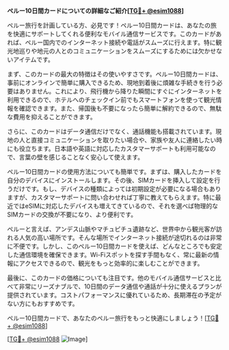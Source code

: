 **ペルー10日間カードについての詳細なご紹介[[TG💪+ @esim1088](https://t.me/s/esim1088)]**

ペルー旅行を計画している方、必見です！ペルー10日間カードは、あなたの旅を快適にサポートしてくれる便利なモバイル通信サービスです。このカードがあれば、ペルー国内でのインターネット接続や電話がスムーズに行えます。特に観光地巡りや地元の人とのコミュニケーションをスムーズにするためには欠かせないアイテムです。

まず、このカードの最大の特徴はその使いやすさです。ペルー10日間カードは、事前にオンラインで簡単に購入できるため、現地到着後に煩雑な手続きを行う必要はありません。これにより、飛行機から降りた瞬間にすぐにインターネットを利用できるので、ホテルへのチェックイン前でもスマートフォンを使って観光情報を確認できます。また、帰国後も不要になったら簡単に解約できるので、無駄な費用を抑えることができます。

さらに、このカードはデータ通信だけでなく、通話機能も搭載されています。現地の人と直接コミュニケーションを取りたい場合や、家族や友人に連絡したい時にも役立ちます。日本語や英語に対応したカスタマーサポートも利用可能なので、言葉の壁を感じることなく安心して使えます。

ペルー10日間カードの使用方法についても簡単です。まずは、購入したカードを自分のデバイスにインストールします。その後、SIMカードを挿入して設定を行うだけです。もし、デバイスの種類によっては初期設定が必要になる場合もありますが、カスタマーサポートに問い合わせれば丁寧に教えてもらえます。特に最近ではeSIMに対応したデバイスも増えてきているので、それを選べば物理的なSIMカードの交換が不要になり、より便利です。

ペルーと言えば、アンデス山脈やマチュピチュ遺跡など、世界中から観光客が訪れる人気の高い場所です。そんな場所でインターネット接続が途切れるのは非常に不便です。しかし、このペルー10日間カードを使えば、どんなところでも安定した通信環境を確保できます。Wi-Fiスポットを探す手間もなく、常に最新の情報にアクセスできるので、観光をもっと効率的に楽しむことができます。

最後に、このカードの価格についても注目です。他のモバイル通信サービスと比べて非常にリーズナブルで、10日間のデータ通信や通話が十分に使えるプランが提供されています。コストパフォーマンスに優れているため、長期滞在の予定がない方にもおすすめです。

ペルー10日間カードで、あなたのペルー旅行をもっと快適にしましょう！[[TG💪+ @esim1088](https://t.me/s/esim1088)]

[[TG💪+ @esim1088](https://t.me/s/esim1088) ![Image](https://i.postimg.cc/Y0z9fWf4/image.png)]
